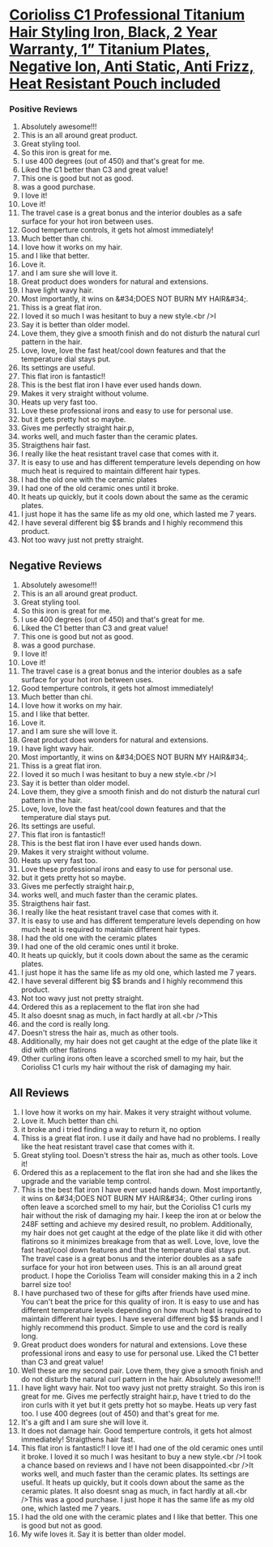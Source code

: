 # [Corioliss C1 Professional Titanium Hair Styling Iron, Black, 2 Year Warranty, 1” Titanium Plates, Negative Ion, Anti Static, Anti Frizz, Heat Resistant Pouch included](https://products.checkmycream.com/products/Corioliss-C1-Professional-Titanium-Hair-Styling-Iron-Black-2-Year-Warranty-1&quot;-Titanium-Plates-Negative-Ion-Anti-Static-Anti-Frizz-Heat-Resistant-Pouch-included.html)

### Positive Reviews

<ol>
      <li>Absolutely awesome!!!</li>
      <li>This is an all around great product.  </li>
      <li>Great styling tool.  </li>
      <li>So this iron is great for me.  </li>
      <li>I use 400 degrees (out of 450) and that&#x27;s great for me.</li>
      <li>Liked the C1 better than C3 and great value!</li>
      <li>This one is good but not as good.</li>
      <li>was a good purchase.</li>
      <li>I love it!</li>
      <li>Love it!</li>
      <li>The travel case is a great bonus and the interior doubles as a safe surface for your hot iron between uses.  </li>
      <li>Good temperture controls, it gets hot almost immediately!</li>
      <li>Much better than chi.</li>
      <li>I love how it works on my hair.</li>
      <li>and I like that better.</li>
      <li>Love it.</li>
      <li>and I am sure she will love it.</li>
      <li>Great product does wonders for natural and extensions.</li>
      <li>I have light wavy hair.  </li>
      <li>Most importantly, it wins on &amp;#34;DOES NOT BURN MY HAIR&amp;#34;.  </li>
      <li>Thiss is a great flat iron.</li>
      <li>I loved it so much I was hesitant to buy a new style.&lt;br /&gt;I</li>
      <li>Say it is better than older model.</li>
      <li>Love them, they give a smooth finish and do not disturb the natural curl pattern in the hair.</li>
      <li>Love, love, love the fast heat/cool down features and that the temperature dial stays put.  </li>
      <li>Its settings are useful.</li>
      <li>This flat iron is fantastic!!</li>
      <li>This is the best flat iron I have ever used hands down.  </li>
      <li>Makes it very straight without volume.</li>
      <li>Heats up very fast too.</li>
      <li>Love these professional irons and easy to use for personal use.</li>
      <li>but it gets pretty hot so maybe.</li>
      <li>Gives me perfectly straight hair.p,</li>
      <li>works well, and much faster than the ceramic plates.</li>
      <li>Straigthens hair fast.</li>
      <li>I really like the heat resistant travel case that comes with it.</li>
      <li>It is easy to use and has different temperature levels depending on how much heat is required to maintain different hair types.  </li>
      <li>I had the old one with the ceramic plates</li>
      <li>I had one of the old ceramic ones until it broke.</li>
      <li>It heats up quickly, but it cools down about the same as the ceramic plates.</li>
      <li>I just hope it has the same life as my old one, which lasted me 7 years.</li>
      <li>I have several different big $$ brands and I  highly recommend this product.  </li>
      <li>Not too wavy just not pretty straight.</li>
</ol>


<h2>Negative Reviews</h2>
<ol>
<li> Absolutely awesome!!!</li>
<li> This is an all around great product.  </li>
<li> Great styling tool.  </li>
<li> So this iron is great for me.  </li>
<li> I use 400 degrees (out of 450) and that&#x27;s great for me.</li>
<li> Liked the C1 better than C3 and great value!</li>
<li> This one is good but not as good.</li>
<li> was a good purchase.</li>
<li> I love it!</li>
<li> Love it!</li>
<li> The travel case is a great bonus and the interior doubles as a safe surface for your hot iron between uses.  </li>
<li> Good temperture controls, it gets hot almost immediately!</li>
<li> Much better than chi.</li>
<li> I love how it works on my hair.</li>
<li> and I like that better.</li>
<li> Love it.</li>
<li> and I am sure she will love it.</li>
<li> Great product does wonders for natural and extensions.</li>
<li> I have light wavy hair.  </li>
<li> Most importantly, it wins on &amp;#34;DOES NOT BURN MY HAIR&amp;#34;.  </li>
<li> Thiss is a great flat iron.</li>
<li> I loved it so much I was hesitant to buy a new style.&lt;br /&gt;I</li>
<li> Say it is better than older model.</li>
<li> Love them, they give a smooth finish and do not disturb the natural curl pattern in the hair.</li>
<li> Love, love, love the fast heat/cool down features and that the temperature dial stays put.  </li>
<li> Its settings are useful.</li>
<li> This flat iron is fantastic!!</li>
<li> This is the best flat iron I have ever used hands down.  </li>
<li> Makes it very straight without volume.</li>
<li> Heats up very fast too.</li>
<li> Love these professional irons and easy to use for personal use.</li>
<li> but it gets pretty hot so maybe.</li>
<li> Gives me perfectly straight hair.p,</li>
<li> works well, and much faster than the ceramic plates.</li>
<li> Straigthens hair fast.</li>
<li> I really like the heat resistant travel case that comes with it.</li>
<li> It is easy to use and has different temperature levels depending on how much heat is required to maintain different hair types.  </li>
<li> I had the old one with the ceramic plates</li>
<li> I had one of the old ceramic ones until it broke.</li>
<li> It heats up quickly, but it cools down about the same as the ceramic plates.</li>
<li> I just hope it has the same life as my old one, which lasted me 7 years.</li>
<li> I have several different big $$ brands and I  highly recommend this product.  </li>
<li> Not too wavy just not pretty straight.</li>
<li> Ordered this as a replacement to the flat iron she had</li>
<li> It also doesnt snag as much, in fact hardly at all.&lt;br /&gt;This</li>
<li> and the cord is really long.</li>
<li> Doesn&#x27;t stress the hair as, much as other tools.</li>
<li> Additionally, my hair does not get caught at the edge of the plate like it did with other flatirons</li>
<li> Other curling irons often  leave a scorched smell to my hair, but the Corioliss C1 curls my hair without the risk of  damaging my hair.  </li>
</ol>

<h2>All Reviews</h2>

<ol>
    <li> I love how it works on my hair. Makes it very straight without volume.</li>
    <li> Love it. Much better than chi.</li>
    <li> it broke and i tried finding a way to return it, no option</li>
    <li> Thiss is a great flat iron. I use it daily and have had no problems. I really like the heat resistant travel case that comes with it.</li>
    <li> Great styling tool.  Doesn&#x27;t stress the hair as, much as other tools. Love it!</li>
    <li> Ordered this as a replacement to the flat iron she had and she likes the upgrade and the variable temp control.</li>
    <li> This is the best flat iron I have ever used hands down.  Most importantly, it wins on &amp;#34;DOES NOT BURN MY HAIR&amp;#34;.  Other curling irons often  leave a scorched smell to my hair, but the Corioliss C1 curls my hair without the risk of  damaging my hair.  I keep the iron at or below the 248F setting and achieve my desired result, no problem.  Additionally, my hair does not get caught at the edge of the plate like it did with other flatirons so it minimizes breakage from that as well.  Love, love, love the fast heat/cool down features and that the temperature dial stays put.  The travel case is a great bonus and the interior doubles as a safe surface for your hot iron between uses.  This is an all around great product.  I hope the Corioliss Team will consider making this in a 2 inch barrel size too!</li>
    <li> I have purchased two of these for gifts after friends have used mine.  You can&#x27;t beat the price for this quality of iron.  It is easy to use and has different temperature levels depending on how much heat is required to maintain different hair types.  I have several different big $$ brands and I  highly recommend this product.  Simple to use and the cord is really long.</li>
    <li> Great product does wonders for natural and extensions. Love these professional irons and easy to use for personal use. Liked the C1 better than C3 and great value!</li>
    <li> Well these are my second pair. Love them, they give a smooth finish and do not disturb the natural curl pattern in the hair. Absolutely awesome!!!</li>
    <li> I have light wavy hair.  Not too wavy just not pretty straight. So this iron is great for me.  Gives me perfectly straight hair.p, have t tried to do the iron curls with it yet but it gets pretty hot so maybe. Heats up very fast too. I use 400 degrees (out of 450) and that&#x27;s great for me.</li>
    <li> It&#x27;s a gift and I am sure she will love it.</li>
    <li> It does not damage hair. Good temperture controls, it gets hot almost immediately! Straigthens hair fast.</li>
    <li> This flat iron is fantastic!! I love it! I had one of the old ceramic ones until it broke. I loved it so much I was hesitant to buy a new style.&lt;br /&gt;I took a chance based on reviews and I have not been disappointed.&lt;br /&gt;It works well, and much faster than the ceramic plates. Its settings are useful. It heats up quickly, but it cools down about the same as the ceramic plates. It also doesnt snag as much, in fact hardly at all.&lt;br /&gt;This was a good purchase. I just hope it has the same life as my old one, which lasted me 7 years.</li>
    <li> I had the old one with the ceramic plates and I like that better. This one is good but not as good.</li>
    <li> My wife loves it.  Say it is better than older model.</li>
</ol>




